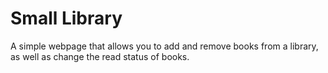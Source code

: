 # Small Library
A simple webpage that allows you to add and remove books from a library, as well as change the read status of books.
